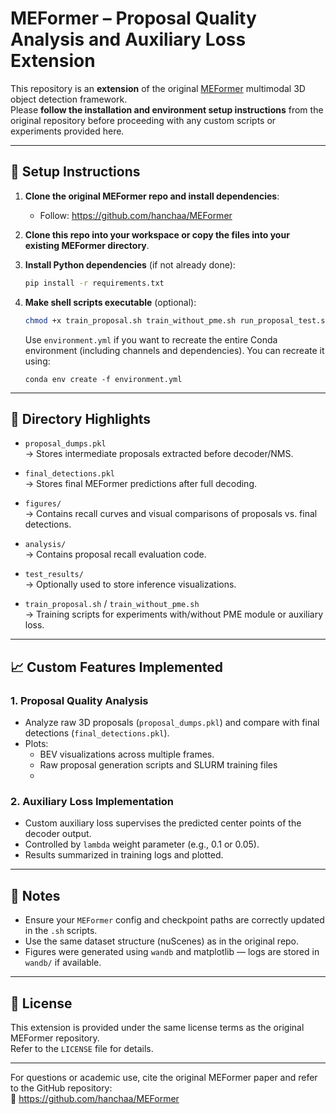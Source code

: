 

# MEFormer – Proposal Quality Analysis and Auxiliary Loss Extension

This repository is an **extension** of the original [MEFormer](https://github.com/hanchaa/MEFormer) multimodal 3D object detection framework.  
Please **follow the installation and environment setup instructions** from the original repository before proceeding with any custom scripts or experiments provided here.

---

## 🔧 Setup Instructions

1. **Clone the original MEFormer repo and install dependencies**:
    - Follow: https://github.com/hanchaa/MEFormer

2. **Clone this repo into your workspace or copy the files into your existing MEFormer directory**.

3. **Install Python dependencies** (if not already done):
    ```bash
    pip install -r requirements.txt
    ```

4. **Make shell scripts executable** (optional):
    
    ```bash
    chmod +x train_proposal.sh train_without_pme.sh run_proposal_test.sh
    ```
    
    Use `environment.yml` if you want to recreate the entire Conda environment (including channels and dependencies). You can recreate it using:
    
    ```
    conda env create -f environment.yml
    ```

---

## 📁 Directory Highlights

- `proposal_dumps.pkl`  
  → Stores intermediate proposals extracted before decoder/NMS.

- `final_detections.pkl`  
  → Stores final MEFormer predictions after full decoding.

- `figures/`  
  → Contains recall curves and visual comparisons of proposals vs. final detections.

- `analysis/`  
  → Contains proposal recall evaluation code.

- `test_results/`  
  → Optionally used to store inference visualizations.

- `train_proposal.sh` / `train_without_pme.sh`  
  → Training scripts for experiments with/without PME module or auxiliary loss.

---

## 📈 Custom Features Implemented

### 1. **Proposal Quality Analysis**
- Analyze raw 3D proposals (`proposal_dumps.pkl`) and compare with final detections (`final_detections.pkl`).
- Plots:
    - BEV visualizations across multiple frames.
    - Raw proposal generation scripts and SLURM training files
    - 

### 2. **Auxiliary Loss Implementation**
- Custom auxiliary loss supervises the predicted center points of the decoder output.
- Controlled by `lambda` weight parameter (e.g., 0.1 or 0.05).
- Results summarized in training logs and plotted.

---

## 📝 Notes

- Ensure your `MEFormer` config and checkpoint paths are correctly updated in the `.sh` scripts.
- Use the same dataset structure (nuScenes) as in the original repo.
- Figures were generated using `wandb` and matplotlib — logs are stored in `wandb/` if available.

---

## 📜 License

This extension is provided under the same license terms as the original MEFormer repository.  
Refer to the `LICENSE` file for details.

---

For questions or academic use, cite the original MEFormer paper and refer to the GitHub repository:  
🔗 https://github.com/hanchaa/MEFormer